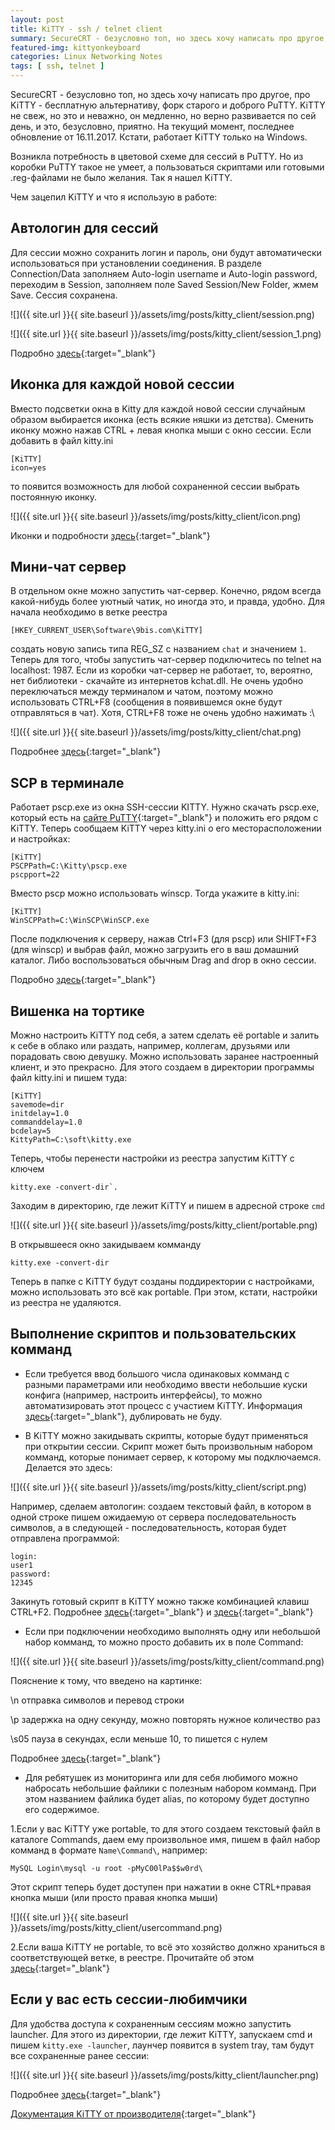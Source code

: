 ```yaml
---
layout: post
title: KiTTY - ssh / telnet client
summary: SecureCRT - безусловно топ, но здесь хочу написать про другое, про KiTTY - бесплатную альтернативу, форк старого и доброго PuTTY. KiTTY не свеж, но это и неважно, он медленно, но верно развивается по сей день, и это, безусловно, приятно. На текущий момент, последнее обновление от 16.11.2017. Кстати, работает KiTTY только на Windows.
featured-img: kittyonkeyboard
categories: Linux Networking Notes
tags: [ ssh, telnet ]
---
```

SecureCRT - безусловно топ, но здесь хочу написать про другое, про KiTTY - бесплатную альтернативу, форк старого и доброго PuTTY. KiTTY не свеж, но это и неважно, он медленно, но верно развивается по сей день, и это, безусловно, приятно. На текущий момент, последнее обновление от 16.11.2017. Кстати, работает KiTTY только на Windows.

Возникла потребность в цветовой схеме для сессий в PuTTY. Но из коробки PuTTY такое не умеет, а пользоваться скриптами или готовыми .reg-файлами не было желания. Так я нашел KiTTY.

Чем зацепил KiTTY и что я использую в работе:

Автологин для сессий
---------------------

Для сессии можно сохранить логин и пароль, они будут автоматически использоваться при установлении соединения. В разделе Connection/Data заполняем Auto-login username и Auto-login password, переходим в Session, заполняем поле Saved Session/New Folder, жмем Save. Сессия сохранена.

![]({{ site.url }}{{ site.baseurl }}/assets/img/posts/kitty_client/session.png)

![]({{ site.url }}{{ site.baseurl }}/assets/img/posts/kitty_client/session_1.png)

Подробно [здесь](http://www.9bis.net/kitty/?page=Automatic%20password&zone=ru){:target="_blank"}

Иконка для каждой новой сессии
------------------------------

Вместо подсветки окна в Kitty для каждой новой сессии случайным образом выбирается иконка (есть всякие няшки из детства). Сменить иконку можно нажав CTRL + левая кнопка мыши с окно сессии.
Если добавить в файл kitty.ini 
```
[KiTTY]
icon=yes
```
то появится возможность для любой сохраненной сессии выбрать постоянную иконку. 

![]({{ site.url }}{{ site.baseurl }}/assets/img/posts/kitty_client/icon.png)

Иконки и подробности [здесь](http://www.9bis.net/kitty/?page=folks&zone=ru){:target="_blank"}

Мини-чат сервер
---------------

В отдельном окне можно запустить чат-сервер. Конечно, рядом всегда какой-нибудь более уютный чатик, но иногда это, и правда, удобно.
Для начала необходимо в ветке реестра 
```
[HKEY_CURRENT_USER\Software\9bis.com\KiTTY]
```
создать новую запись типа REG_SZ с названием `chat` и значением `1`.
Теперь для того, чтобы запустить чат-сервер подключитесь по telnet на localhost: 1987.
Если из коробки чат-сервер не работает, то, вероятно, нет библиотеки - скачайте из интернетов kchat.dll.
Не очень удобно переключаться между терминалом и чатом, поэтому можно использовать CTRL+F8 (сообщения в появившемся окне будут отправляться в чат). Хотя, CTRL+F8 тоже не очень удобно нажимать :\

![]({{ site.url }}{{ site.baseurl }}/assets/img/posts/kitty_client/chat.png)

Подробнее [здесь](http://www.9bis.net/kitty/?page=Chat&zone=ru){:target="_blank"}

SCP в терминале
----------------

Работает pscp.exe из окна SSH-сессии KITTY. Нужно скачать pscp.exe, который есть на [сайте PuTTY](https://www.chiark.greenend.org.uk/~sgtatham/putty/latest.html){:target="_blank"} и положить его рядом с KiTTY. Теперь сообщаем KiTTY через kitty.ini о его месторасположении и настройках:
```
[KiTTY]
PSCPPath=C:\Kitty\pscp.exe 
pscpport=22
```
Вместо pscp можно использовать winscp. Тогда укажите в kitty.ini:
```
[KiTTY]
WinSCPPath=C:\WinSCP\WinSCP.exe
```
После подключения к серверу, нажав Ctrl+F3 (для pscp) или SHIFT+F3 (для winscp) и выбрав файл, можно загрузить его в ваш домашний каталог. Либо воспользоваться обычным Drag and drop в окно сессии.

Подробно [здесь](http://www.9bis.net/kitty/index.php?page=pscp%20and%20WinSCP%20integration){:target="_blank"}

Вишенка на тортике
------------------

Можно настроить KiTTY под себя, а затем сделать её portable и залить к себе в облако или раздать, например, коллегам, друзьями или порадовать свою девушку.
Можно использовать заранее настроенный клиент, и это прекрасно.
Для этого создаем в директории программы файл kitty.ini и пишем туда:
```
[KiTTY]
savemode=dir
initdelay=1.0
commanddelay=1.0
bcdelay=5
KittyPath=C:\soft\kitty.exe
```
Теперь, чтобы перенести настройки из реестра запустим KiTTY с ключем
```
kitty.exe -convert-dir`. 
```
Заходим в директорию, где лежит KiTTY и пишем в адресной строке `cmd`

![]({{ site.url }}{{ site.baseurl }}/assets/img/posts/kitty_client/portable.png)

В открывшееся окно закидываем комманду
```
kitty.exe -convert-dir
```
Теперь в папке с KiTTY будут созданы поддиректории с настройками, можно использовать это всё как portable. При этом, кстати, настройки из реестра не удаляются.

Выполнение скриптов и пользовательских комманд
----------------------------------------------

* Если требуется ввод большого числа одинаковых комманд с разными параметрами или необходимо ввести небольшие куски конфига (например, настроить интерфейсы), то можно автоматизировать этот процесс с участием KiTTY.
Информация [здесь](https://habr.com/post/180281/){:target="_blank"}, дублировать не буду.

* В KiTTY можно закидывать скрипты, которые будут применяться при открытии сессии. Скрипт может быть произвольным набором комманд, которые понимает сервер, к которому мы подключаемся. Делается это здесь:

![]({{ site.url }}{{ site.baseurl }}/assets/img/posts/kitty_client/script.png)

Например, сделаем автологин: создаем текстовый файл, в котором в одной строке пишем ожидаемую от сервера последовательность символов, а в следующей - последовательность, которая будет отправлена программой:
```
login:
user1
password:
12345
```
Закинуть готовый скрипт в KiTTY можно также комбинацией клавиш CTRL+F2.
Подробнее [здесь](http://www.9bis.net/kitty/?page=Logon%20script&zone=ru){:target="_blank"} и [здесь](http://www.9bis.net/kitty/?page=Local%20script&zone=ru){:target="_blank"}

* Если при подключении необходимо выполнять одну или небольшой набор комманд, то можно просто добавить их в поле Command:

![]({{ site.url }}{{ site.baseurl }}/assets/img/posts/kitty_client/command.png)

Пояснение к тому, что введено на картинке: 

\n отправка символов и перевод строки

\p задержка на одну секунду, можно повторять нужное количество раз

\s05 пауза в секундах, если меньше 10, то пишется с нулем

Подробнее [здесь](http://www.9bis.net/kitty/?page=Automatic%20commands&zone=ru){:target="_blank"}

* Для ребятушек из мониторинга или для себя любимого можно набросать небольшие файлики с полезным набором комманд. При этом названием файлика будет alias, по которому будет доступно его содержимое.

1.Если у вас KiTTY уже portable, то для этого создаем текстовый файл в каталоге Commands, даем ему произвольное имя, пишем в файл набор комманд в формате `Name\Command\`, например:
```
MySQL Login\mysql -u root -pMyC00lPa$$w0rd\
```
Этот скрипт теперь будет доступен при нажатии в окне CTRL+правая кнопка мыши (или просто правая кнопка мыши)

![]({{ site.url }}{{ site.baseurl }}/assets/img/posts/kitty_client/usercommand.png)

2.Если ваша KiTTY не portable, то всё это хозяйство должно храниться в соответствующей ветке, в реестре. Прочитайте об этом [здесь](http://www.9bis.net/kitty/?page=Pre-defined%20commands&zone=ru){:target="_blank"}

Если у вас есть сессии-любимчики
---------------------------------

Для удобства доступа к сохраненным сессиям можно запустить launcher. Для этого из директории, где лежит KiTTY, запускаем cmd и пишем `kitty.exe -launcher`, лаунчер появится в system tray, там будут все сохраненные ранее сессии:

![]({{ site.url }}{{ site.baseurl }}/assets/img/posts/kitty_client/launcher.png)

Подробнее [здесь](http://www.9bis.net/kitty/?page=The%20session%20launcher&zone=ru){:target="_blank"}

[Документация KiTTY от производителя](http://www.9bis.net/kitty/?page=Welcome&zone=ru){:target="_blank"}
